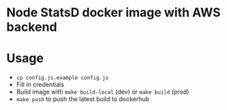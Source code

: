 # Node StatsD docker image with AWS backend

# Usage
- `cp config.js.example config.js`
- Fill in credentials
- Build image with `make build-local` (dev) or `make build` (prod)
- `make push` to push the latest build to dockerhub